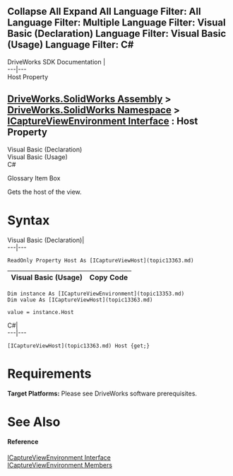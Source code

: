 Collapse All Expand All Language Filter: All  Language Filter: Multiple  Language Filter: Visual Basic (Declaration) Language Filter: Visual Basic (Usage) Language Filter: C#  
---  
DriveWorks SDK Documentation  |   
---|---  
Host Property   
  
[DriveWorks.SolidWorks Assembly](topic13342.md) > [DriveWorks.SolidWorks Namespace](topic13345.md) > [ICaptureViewEnvironment Interface](topic13353.md) : Host Property  
---  
  
Visual Basic (Declaration)    
Visual Basic (Usage)    
C# 

Glossary Item Box

Gets the host of the view. 

# Syntax

Visual Basic (Declaration)|   
---|---  
      
    
    ReadOnly Property Host As [ICaptureViewHost](topic13363.md)  
  
Visual Basic (Usage)| Copy Code  
---|---  
      
    
    Dim instance As [ICaptureViewEnvironment](topic13353.md)
    Dim value As [ICaptureViewHost](topic13363.md)
     
    value = instance.Host  
  
C#|   
---|---  
      
    
    [ICaptureViewHost](topic13363.md) Host {get;}  
  
# Requirements

**Target Platforms:** Please see DriveWorks software prerequisites.

# See Also

#### Reference

[ICaptureViewEnvironment Interface](topic13353.md)   
[ICaptureViewEnvironment Members](topic13354.md)


